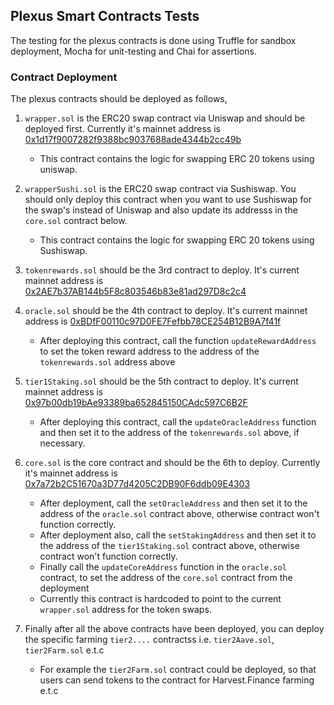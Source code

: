 ## Plexus Smart Contracts Tests

The testing for the plexus contracts is done using Truffle for sandbox deployment, Mocha for unit-testing and Chai for assertions.

### Contract Deployment

The plexus contracts should be deployed as follows,

1. `wrapper.sol` is the ERC20 swap contract via Uniswap and should be deployed first. Currently it's mainnet address is [0x1d17f9007282f9388bc9037688ade4344b2cc49b](https://etherscan.io/address/0x1d17f9007282f9388bc9037688ade4344b2cc49b#code)
    - This contract contains the logic for swapping ERC 20 tokens using uniswap.

2. `wrapperSushi.sol` is the ERC20 swap contract via Sushiswap. You should only deploy this contract when you want to use Sushiswap for the swap's instead of Uniswap and also update its addresss in the `core.sol` contract below.
    - This contract contains the logic for swapping ERC 20 tokens using Sushiswap.  

3. `tokenrewards.sol` should be the 3rd contract to deploy. It's current mainnet address is [0x2AE7b37AB144b5F8c803546b83e81ad297D8c2c4](https://etherscan.io/address/0x2AE7b37AB144b5F8c803546b83e81ad297D8c2c4#code)
    
4. `oracle.sol` should be the 4th contract to deploy. It's current mainnet address is [0xBDfF00110c97D0FE7Fefbb78CE254B12B9A7f41f](https://etherscan.io/address/0xBDfF00110c97D0FE7Fefbb78CE254B12B9A7f41f#code)
    - After deploying this contract, call the function `updateRewardAddress` to set the token reward address to the address of the `tokenrewards.sol` address above

5. `tier1Staking.sol` should be the 5th contract to deploy. It's current mainnet address is [0x97b00db19bAe93389ba652845150CAdc597C6B2F](https://etherscan.io/address/0x97b00db19bAe93389ba652845150CAdc597C6B2F#code)
    - After deploying this contract, call the `updateOracleAddress` function and then set it to the address of the `tokenrewards.sol`  above, if necessary.

6. `core.sol` is the core contract and should be the 6th to deploy. Currently it's mainnet address is [0x7a72b2C51670a3D77d4205C2DB90F6ddb09E4303](https://etherscan.io/address/0x7a72b2c51670a3d77d4205c2db90f6ddb09e4303#code)
    - After deployment, call the `setOracleAddress` and then set it to the address of the `oracle.sol` contract above, otherwise contract won't function correctly.
    - After deployment also, call the `setStakingAddress` and then set it to the address of the `tier1Staking.sol` contract above, otherwise contract won't function correctly.
    - Finally call the `updateCoreAddress` function in the `oracle.sol` contract, to set the address of the `core.sol` contract from the deployment
    - Currently this contract is hardcoded to point to the current `wrapper.sol` address for the token swaps.

7. Finally after all the above contracts have been deployed, you can deploy the specific farming `tier2....` contractss i.e. `tier2Aave.sol`, `tier2Farm.sol` e.t.c
    - For example the `tier2Farm.sol` contract could be deployed, so that users can send tokens to the contract for Harvest.Finance farming e.t.c

